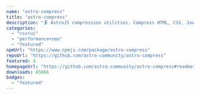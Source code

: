 ```yaml
---
name: "astro-compress"
title: "astro-compress"
description: "🗜️ AstroJS compression utilities. Compress HTML, CSS, JavaScript and more."
categories:
  - "css+ui"
  - "performance+seo"
  - "featured"
npmUrl: "https://www.npmjs.com/package/astro-compress"
repoUrl: "https://github.com/astro-community/astro-compress"
featured: 4
homepageUrl: "https://github.com/astro-community/astro-compress#readme"
downloads: 45066
badges:
  - "featured"
---
```

